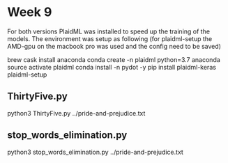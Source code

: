 # Week 9
For both versions PlaidML was installed to speed up the training of the models. 
The environment was setup as following (for plaidml-setup the AMD-gpu on the macbook pro was used and the config need to be saved)

brew cask install anaconda
conda create -n plaidml python=3.7 anaconda
source activate plaidml
conda install -n pydot -y
pip install plaidml-keras
plaidml-setup


## ThirtyFive.py
python3 ThirtyFive.py ../pride-and-prejudice.txt


## stop_words_elimination.py
python3 stop_words_elimination.py ../pride-and-prejudice.txt